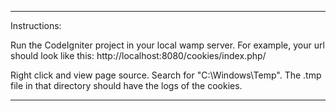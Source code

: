 ---------------

Instructions:

Run the CodeIgniter project in your local wamp server.
For example, your url should look like this: 
http://localhost:8080/cookies/index.php/

Right click and view page source. Search for "C:\Windows\Temp\".
The .tmp file in that directory should have the logs of the cookies.

------------------
